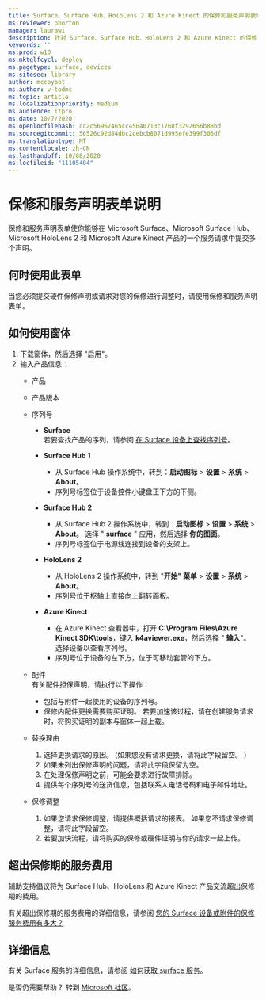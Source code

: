 ```yaml
---
title: Surface、Surface Hub、HoloLens 2 和 Azure Kinect 的保修和服务声明表单
ms.reviewer: phorton
manager: laurawi
description: 针对 Surface、Surface Hub、HoloLens 2 和 Azure Kinect 的保修和服务索赔。
keywords: ''
ms.prod: w10
ms.mktglfcycl: deploy
ms.pagetype: surface, devices
ms.sitesec: library
author: mccoybot
ms.author: v-todmc
ms.topic: article
ms.localizationpriority: medium
ms.audience: itpro
ms.date: 10/7/2020
ms.openlocfilehash: cc2c56967465cc45040713c1768f3292656b88bd
ms.sourcegitcommit: 56526c92d84dbc2cebcb8071d995efe399f306df
ms.translationtype: MT
ms.contentlocale: zh-CN
ms.lasthandoff: 10/08/2020
ms.locfileid: "11105404"
---
```

# 保修和服务声明表单说明

保修和服务声明表单使你能够在 Microsoft Surface、Microsoft Surface Hub、Microsoft HoloLens 2 和 Microsoft Azure Kinect 产品的一个服务请求中提交多个声明。

##  <a name="when-to-use-this-form"></a>何时使用此表单

当您必须提交硬件保修声明或请求对您的保修进行调整时，请使用保修和服务声明表单。  

##  <a name="how-to-use-the-form"></a>如何使用窗体

1.  下载窗体，然后选择 "启用"。
2.  输入产品信息：
    - 产品
    - 产品版本
    - 序列号 
        - **Surface**<br/>
           若要查找产品的序列，请参阅 [在 Surface 设备上查找序列号](https://support.microsoft.com/help/4036293/surface-find-the-serial-number-on-surface)。

       - **Surface Hub 1**
         - 从 Surface Hub 操作系统中，转到：**启动图标**  >  **设置**  >  **系统**  >  **About**。 
         - 序列号标签位于设备控件小键盘正下方的下侧。 

       - **Surface Hub 2**
         - 从 Surface Hub 2 操作系统中，转到：**启动图标**  >  **设置**  >  **系统**  >  **About**。 选择 " **surface** " 应用，然后选择 **你的图面**。
         - 序列号标签位于电源线连接到设备的支架上。
       - **HoloLens 2**
         - 从 HoloLens 2 操作系统中，转到 "**开始" 菜单**  >  **设置**  >  **系统**  >  **About**。
         - 序列号位于枢轴上直接向上翻转面板。
       - **Azure Kinect**
         - 在 Azure Kinect 查看器中，打开 **C:\Program Files\Azure Kinect SDK\tools**，键入 **k4aviewer.exe**，然后选择 " **输入**"。 选择设备以查看序列号。 
         - 序列号位于设备的左下方，位于可移动套管的下方。

    - 配件<br/>
        有关配件担保声明，请执行以下操作：
        - 包括与附件一起使用的设备的序列号。
        - 保修内配件更换需要购买证明。 若要加速该过程，请在创建服务请求时，将购买证明的副本与窗体一起上载。 
    - 替换理由
    
        1. 选择更换请求的原因。  (如果您没有请求更换，请将此字段留空。 ) 
        1. 如果未列出保修声明的问题，请将此字段保留为空。 
        1. 在处理保修声明之前，可能会要求进行故障排除。
        1. 提供每个序列号的送货信息，包括联系人电话号码和电子邮件地址。
    - 保修调整
        1. 如果您请求保修调整，请提供概括请求的报表。 如果您不请求保修调整，请将此字段留空。
        2. 若要加快流程，请将购买的保修或硬件证明与你的请求一起上传。

##  <a name="out-of-warranty-service-fees"></a>超出保修期的服务费用

辅助支持倡议将为 Surface Hub、HoloLens 和 Azure Kinect 产品交流超出保修期的费用。

有关超出保修期的服务费用的详细信息，请参阅 [您的 Surface 设备或附件的保修服务费用有多大？](https://support.microsoft.com/help/4563717)

##  <a name="details"></a>详细信息

有关 Surface 服务的详细信息，请参阅 [如何获取 surface 服务](https://support.microsoft.com/help/4023527/surface-how-to-get-service-for-surface)。


是否仍需要帮助？ 转到 [Microsoft 社区](https://answers.microsoft.com/)。
